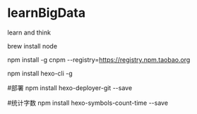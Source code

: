 # learnBigData
learn and think


brew install node

npm install -g cnpm --registry=https://registry.npm.taobao.org

npm install hexo-cli -g

#部署
npm install hexo-deployer-git --save


#统计字数
npm install hexo-symbols-count-time --save


